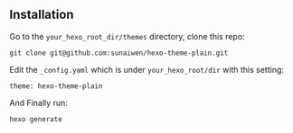 ## Installation
Go to the `your_hexo_root_dir/themes` directory, clone this repo:     
```
git clone git@github.com:sunaiwen/hexo-theme-plain.git
```

Edit the `_config.yaml` which is under `your_hexo_root/dir` with this setting:     
```
theme: hexo-theme-plain
```

And Finally run:    
```
hexo generate
```
